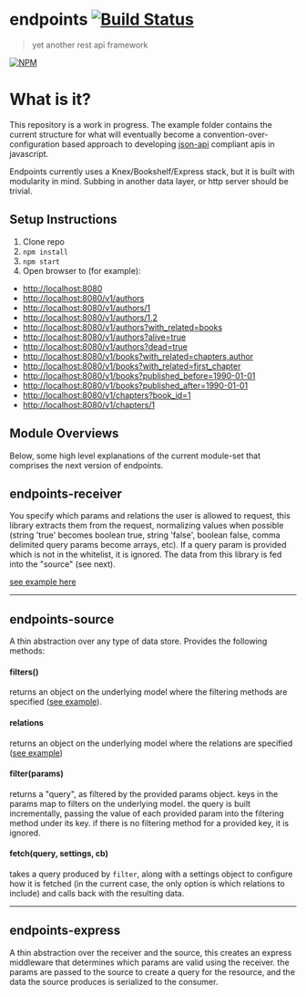 # endpoints [![Build Status](https://secure.travis-ci.org/endpoints/endpoints.png)](http://travis-ci.org/endpoints/endpoints)
> yet another rest api framework

[![NPM](https://nodei.co/npm/endpoints.png)](https://nodei.co/npm/endpoints/)

# What is it?
This repository is a work in progress. The example folder contains the current structure for what will eventually become a convention-over-configuration based approach to developing [json-api](http://jsonapi.org) compliant apis in javascript.

Endpoints currently uses a Knex/Bookshelf/Express stack, but it is built with modularity in mind. Subbing in another data layer, or http server should be trivial.

## Setup Instructions

1. Clone repo
2. `npm install`
3. `npm start`
4. Open browser to (for example):
  - [http://localhost:8080](http://localhost:8080)
  - [http://localhost:8080/v1/authors](http://localhost:8080/v1/authors)
  - [http://localhost:8080/v1/authors/1](http://localhost:8080/v1/authors/1)
  - [http://localhost:8080/v1/authors/1,2](http://localhost:8080/v1/authors/1,2)
  - [http://localhost:8080/v1/authors?with_related=books](http://localhost:8080/v1/authors?with_related=books)
  - [http://localhost:8080/v1/authors?alive=true](http://localhost:8080/v1/authors?alive=true)
  - [http://localhost:8080/v1/authors?dead=true](http://localhost:8080/v1/authors?dead=true)
  - [http://localhost:8080/v1/books?with_related=chapters,author](http://localhost:8080/v1/books?with_related=chapters,author)
  - [http://localhost:8080/v1/books?with_related=first_chapter](http://localhost:8080/v1/books?with_related=first_chapter)
  - [http://localhost:8080/v1/books?published_before=1990-01-01](http://localhost:8080/v1/books?published_before=1990-01-01)
  - [http://localhost:8080/v1/books?published_after=1990-01-01](http://localhost:8080/v1/books?published_after=1990-01-01)
  - [http://localhost:8080/v1/chapters?book_id=1](http://localhost:8080/v1/chapters?book_id=1)
  - [http://localhost:8080/v1/chapters/1](http://localhost:8080/v1/chapters/1)

## Module Overviews
Below, some high level explanations of the current module-set that comprises the next version of endpoints.


## endpoints-receiver
You specify which params and relations the user is allowed to request, this library extracts them from the request, normalizing values when possible (string 'true' becomes boolean true, string 'false', boolean false, comma delimited query params become arrays, etc). If a query param is provided which is not in the whitelist, it is ignored.  The data from this library is fed into the "source" (see next).

[see example here](https://github.com/endpoints/endpoints/blob/master/example/api/modules/books/controller.js#L9-L12)

---

## endpoints-source
A thin abstraction over any type of data store. Provides the following methods:

#### filters()
returns an object on the underlying model where the filtering methods are specified ([see example](https://github.com/endpoints/endpoints/blob/master/example/api/modules/books/model.js#L30-L46)).

#### relations
returns an object on the underlying model where the relations are specified ([see example](https://github.com/endpoints/endpoints/blob/master/example/api/modules/books/model.js#L47-L59))

#### filter(params)
returns a "query", as filtered by the provided params object.  keys in the params map to filters on the underlying model. the query is built incrementally, passing the value of each provided param into the filtering method under its key. if there is no filtering method for a provided key, it is ignored.

#### fetch(query, settings, cb)
takes a query produced by `filter`, along with a settings object to configure how it is fetched (in the current case, the only option is which relations to include) and calls back with the resulting data.

---

## endpoints-express
A thin abstraction over the receiver and the source, this creates an express middleware that determines which params are valid using the receiver. the params are passed to the source to create a query for the resource, and the data the source produces is serialized to the consumer.
